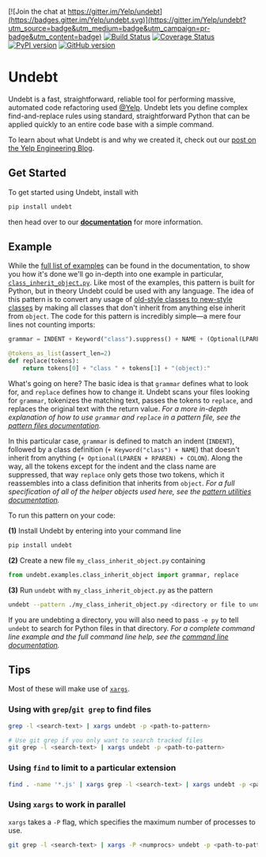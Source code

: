 [![Join the chat at https://gitter.im/Yelp/undebt](https://badges.gitter.im/Yelp/undebt.svg)](https://gitter.im/Yelp/undebt?utm_source=badge&utm_medium=badge&utm_campaign=pr-badge&utm_content=badge)
[![Build Status](https://travis-ci.org/Yelp/undebt.svg?branch=master)](https://travis-ci.org/Yelp/undebt)
[![Coverage Status](https://coveralls.io/repos/github/Yelp/undebt/badge.svg)](https://coveralls.io/github/Yelp/undebt)
[![PyPI version](https://badge.fury.io/py/undebt.svg)](https://badge.fury.io/py/undebt)
[![GitHub version](https://badge.fury.io/gh/Yelp%2Fundebt.svg)](https://badge.fury.io/gh/Yelp%2Fundebt)

# Undebt

Undebt is a fast, straightforward, reliable tool for performing massive, automated code refactoring used [@Yelp](https://github.com/Yelp). Undebt lets you define complex find-and-replace rules using standard, straightforward Python that can be applied quickly to an entire code base with a simple command.

To learn about what Undebt is and why we created it, check out our [post on the Yelp Engineering Blog](http://engineeringblog.yelp.com/2016/08/undebt-how-we-refactored-3-million-lines-of-code.html).

## Get Started

To get started using Undebt, install with
```bash
pip install undebt
```
then head over to our **[documentation](http://undebt.readthedocs.io/en/latest/)** for more information.

## Example

While the [full list of examples](http://undebt.readthedocs.io/en/latest/examples.html) can be found in the documentation, to show you how it's done we'll go in-depth into one example in particular, [`class_inherit_object.py`](https://github.com/Yelp/undebt/blob/master/undebt/examples/class_inherit_object.py). Like most of the examples, this pattern is built for Python, but in theory Undebt could be used with any language. The idea of this pattern is to convert any usage of [old-style classes to new-style classes](https://docs.python.org/2/reference/datamodel.html#newstyle) by making all classes that don't inherit from anything else inherit from `object`. The code for this pattern is incredibly simple—a mere four lines not counting imports:
```python
grammar = INDENT + Keyword("class").suppress() + NAME + (Optional(LPAREN + RPAREN) + COLON).suppress()

@tokens_as_list(assert_len=2)
def replace(tokens):
    return tokens[0] + "class " + tokens[1] + "(object):"
```

What's going on here? The basic idea is that `grammar` defines what to look for, and `replace` defines how to change it. Undebt scans your files looking for `grammar`, tokenizes the matching text, passes the tokens to `replace`, and replaces the original text with the return value. _For a more in-depth explanation of how to use `grammar` and `replace` in a pattern file, see the [pattern files documentation](http://undebt.readthedocs.io/en/latest/patterns.html)._

In this particular case, `grammar` is defined to match an indent (`INDENT`), followed by a class definition (`+ Keyword("class") + NAME`) that doesn't inherit from anything (`+ Optional(LPAREN + RPAREN) + COLON`). Along the way, all the tokens except for the indent and the class name are suppressed, that way `replace` only gets those two tokens, which it reassembles into a class definition that inherits from `object`. _For a full specification of all of the helper objects used here, see the [pattern utilities documentation](http://undebt.readthedocs.io/en/latest/util.html)._

To run this pattern on your code:

**(1)** Install Undebt by entering into your command line
```bash
pip install undebt
```
**(2)** Create a new file `my_class_inherit_object.py` containing
```python
from undebt.examples.class_inherit_object import grammar, replace
```
**(3)** Run `undebt` with `my_class_inherit_object.py` as the pattern
```bash
undebt --pattern ./my_class_inherit_object.py <directory or file to undebt> ...
```
If you are undebting a directory, you will also need to pass `-e py` to tell `undebt` to search for Python files in that directory. _For a complete command line example and the full command line help, see the [command line documentation](http://undebt.readthedocs.io/en/latest/cli.html)._

## Tips

Most of these will make use of
[`xargs`](http://man7.org/linux/man-pages/man1/xargs.1.html).

### Using with `grep`/`git grep` to find files

```bash
grep -l <search-text> | xargs undebt -p <path-to-pattern>

# Use git grep if you only want to search tracked files
git grep -l <search-text> | xargs undebt -p <path-to-pattern>
```

### Using `find` to limit to a particular extension

```bash
find . -name '*.js' | xargs grep -l <search-text> | xargs undebt -p <path-to-pattern>
```

### Using `xargs` to work in parallel

`xargs` takes a `-P` flag, which specifies the maximum number of processes to
use.

```bash
git grep -l <search-text> | xargs -P <numprocs> undebt -p <path-to-pattern>
```
